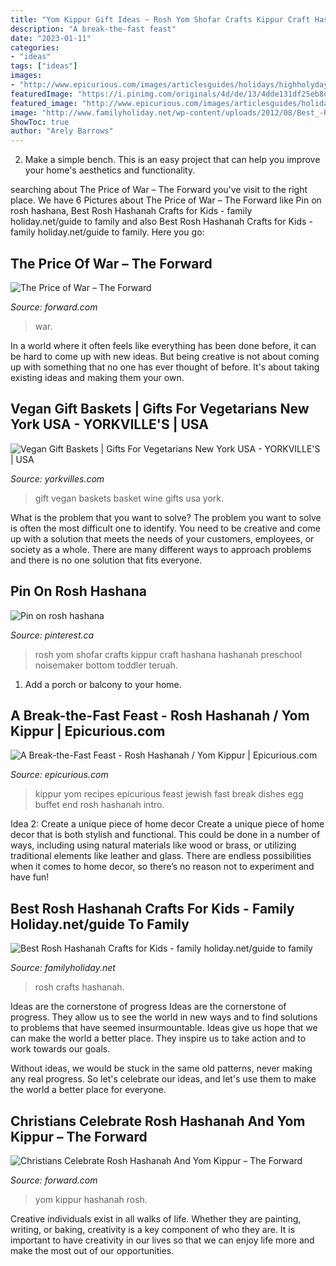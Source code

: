 ```yaml
---
title: "Yom Kippur Gift Ideas ~ Rosh Yom Shofar Crafts Kippur Craft Hashana Hashanah Preschool Noisemaker Bottom Toddler Teruah"
description: "A break-the-fast feast"
date: "2023-01-11"
categories:
- "ideas"
tags: ["ideas"]
images:
- "http://www.epicurious.com/images/articlesguides/holidays/highholydays/yom-kippur-recipes-intro.jpg"
featuredImage: "https://i.pinimg.com/originals/4d/de/13/4dde131df25eb8df0b77195739cf8258.jpg"
featured_image: "http://www.epicurious.com/images/articlesguides/holidays/highholydays/yom-kippur-recipes-intro.jpg"
image: "http://www.familyholiday.net/wp-content/uploads/2012/08/Best_-Rosh-_Hashanah_-Crafts_-for_-Kids__27_resize.jpg"
ShowToc: true
author: "Arely Barrows"
---
```



2. Make a simple bench. This is an easy project that can help you improve your home's aesthetics and functionality. 

	

		
searching about The Price of War – The Forward you've visit to the right place. We have 6 Pictures about The Price of War – The Forward like Pin on rosh hashana, Best Rosh Hashanah Crafts for Kids - family holiday.net/guide to family and also Best Rosh Hashanah Crafts for Kids - family holiday.net/guide to family. Here you go:
		
    
## The Price Of War – The Forward

<img loading=lazy src="https://images.forwardcdn.com/image/1090x480/center/images/cropped/gettyimages-2569157-1493669646.jpg" onerror="this.onerror=null;this.src='https://tse3.mm.bing.net/th?id=OIP.yfNN4vw_k8mh_pUD0TLzTAHaDQ&amp;pid=15.1';" alt="The Price of War – The Forward">

_Source: forward.com_

>war. 

	

In a world where it often feels like everything has been done before, it can be hard to come up with new ideas. But being creative is not about coming up with something that no one has ever thought of before. It's about taking existing ideas and making them your own.

    
## Vegan Gift Baskets | Gifts For Vegetarians New York USA - YORKVILLE&#039;S | USA

<img loading=lazy src="http://cdn.shopify.com/s/files/1/2206/6957/products/DSC_0360_600x.jpg?v=1508724435" onerror="this.onerror=null;this.src='https://tse1.mm.bing.net/th?id=OIP.2_xD5GcWA6Oczem3HUUN5wHaHa&amp;pid=15.1';" alt="Vegan Gift Baskets | Gifts For Vegetarians New York USA - YORKVILLE&#039;S | USA">

_Source: yorkvilles.com_

>gift vegan baskets basket wine gifts usa york. 

	

What is the problem that you want to solve?
The problem you want to solve is often the most difficult one to identify. You need to be creative and come up with a solution that meets the needs of your customers, employees, or society as a whole. There are many different ways to approach problems and there is no one solution that fits everyone.

    
## Pin On Rosh Hashana

<img loading=lazy src="https://i.pinimg.com/originals/4d/de/13/4dde131df25eb8df0b77195739cf8258.jpg" onerror="this.onerror=null;this.src='https://tse2.mm.bing.net/th?id=OIP.cCY9TQb7eyYGz0xzNBNb_QHaFj&amp;pid=15.1';" alt="Pin on rosh hashana">

_Source: pinterest.ca_

>rosh yom shofar crafts kippur craft hashana hashanah preschool noisemaker bottom toddler teruah. 

	

1. Add a porch or balcony to your home.

    
## A Break-the-Fast Feast - Rosh Hashanah / Yom Kippur | Epicurious.com

<img loading=lazy src="http://www.epicurious.com/images/articlesguides/holidays/highholydays/yom-kippur-recipes-intro.jpg" onerror="this.onerror=null;this.src='https://tse2.mm.bing.net/th?id=OIP.RA2R7dLNE6mmQKIpHP5xZwHaEH&amp;pid=15.1';" alt="A Break-the-Fast Feast - Rosh Hashanah / Yom Kippur | Epicurious.com">

_Source: epicurious.com_

>kippur yom recipes epicurious feast jewish fast break dishes egg buffet end rosh hashanah intro. 

	

Idea 2: Create a unique piece of home decor
Create a unique piece of home decor that is both stylish and functional. This could be done in a number of ways, including using natural materials like wood or brass, or utilizing traditional elements like leather and glass. There are endless possibilities when it comes to home decor, so there’s no reason not to experiment and have fun!

    
## Best Rosh Hashanah Crafts For Kids - Family Holiday.net/guide To Family

<img loading=lazy src="http://www.familyholiday.net/wp-content/uploads/2012/08/Best_-Rosh-_Hashanah_-Crafts_-for_-Kids__27_resize.jpg" onerror="this.onerror=null;this.src='https://tse4.mm.bing.net/th?id=OIP.Dw-pF7s57oVyncyeO3JVwwHaE_&amp;pid=15.1';" alt="Best Rosh Hashanah Crafts for Kids - family holiday.net/guide to family">

_Source: familyholiday.net_

>rosh crafts hashanah. 

	

Ideas are the cornerstone of progress
Ideas are the cornerstone of progress. They allow us to see the world in new ways and to find solutions to problems that have seemed insurmountable.
Ideas give us hope that we can make the world a better place. They inspire us to take action and to work towards our goals.

Without ideas, we would be stuck in the same old patterns, never making any real progress. So let's celebrate our ideas, and let's use them to make the world a better place for everyone.

    
## Christians Celebrate Rosh Hashanah And Yom Kippur – The Forward

<img loading=lazy src="https://images.forwardcdn.com/image/1300x/center/images/cropped/living-church-of-god-1503615360.jpg" onerror="this.onerror=null;this.src='https://tse2.mm.bing.net/th?id=OIP.FIjyvsWkMzsFgg4GoKdrxQHaCv&amp;pid=15.1';" alt="Christians Celebrate Rosh Hashanah And Yom Kippur – The Forward">

_Source: forward.com_

>yom kippur hashanah rosh. 

	

Creative individuals exist in all walks of life. Whether they are painting, writing, or baking, creativity is a key component of who they are. It is important to have creativity in our lives so that we can enjoy life more and make the most out of our opportunities.

